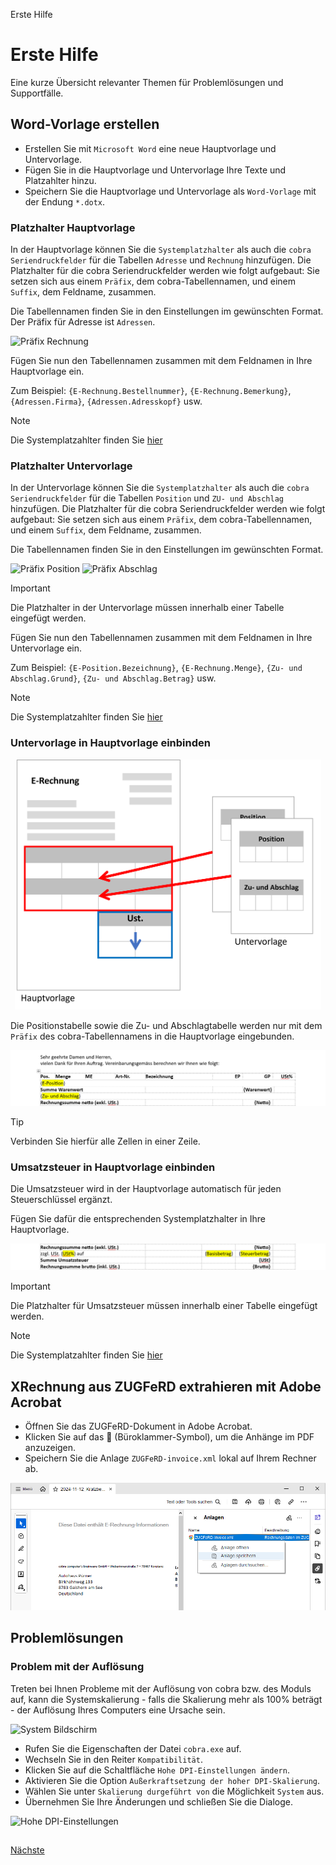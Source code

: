 Erste Hilfe

# Erste Hilfe
  
Eine kurze Übersicht relevanter Themen für Problemlösungen und Supportfälle.

## Word-Vorlage erstellen
- Erstellen Sie mit `Microsoft Word` eine neue Hauptvorlage und Untervorlage.
- Fügen Sie in die Hauptvorlage und Untervorlage Ihre Texte und Platzahlter hinzu.
- Speichern Sie die Hauptvorlage und Untervorlage als `Word-Vorlage` mit der Endung `*.dotx`.
  
### Platzhalter Hauptvorlage
In der Hauptvorlage können Sie die `Systemplatzhalter` als auch die `cobra Seriendruckfelder` für die Tabellen `Adresse` und `Rechnung` hinzufügen.
Die Platzhalter für die cobra Seriendruckfelder werden wie folgt aufgebaut: Sie setzen sich aus einem `Präfix`, dem cobra-Tabellennamen, und einem `Suffix`, dem Feldname, zusammen.
 
Die Tabellennamen finden Sie in den Einstellungen im gewünschten Format. Der Präfix für Adresse ist `Adressen`.
  
<img src="/docs/PräfixRechnung.webp" alt="Präfix Rechnung"/> 

Fügen Sie nun den Tabellennamen zusammen mit dem Feldnamen in Ihre Hauptvorlage ein. 

Zum Beispiel: `{E-Rechnung.Bestellnummer}`, `{E-Rechnung.Bemerkung}`, `{Adressen.Firma}`, `{Adressen.Adresskopf}` usw.

> [!NOTE]
> Die Systemplatzahlter finden Sie [hier](/Erste-Schritte/Vorlage+Platzhalter.md#platzhalter)



### Platzhalter Untervorlage
In der Untervorlage können Sie die `Systemplatzhalter` als auch die `cobra Seriendruckfelder` für die Tabellen `Position` und `ZU- und Abschlag` hinzufügen.
Die Platzhalter für die cobra Seriendruckfelder werden wie folgt aufgebaut: Sie setzen sich aus einem `Präfix`, dem cobra-Tabellennamen, und einem `Suffix`, dem Feldname, zusammen.

Die Tabellennamen finden Sie in den Einstellungen im gewünschten Format. 

<img src="/docs/PräfixPosition.webp" alt="Präfix Position"/> 

<img src="/docs/PräfixAbschlag.webp" alt="Präfix Abschlag"/>

> [!IMPORTANT]
> Die Platzhalter in der Untervorlage müssen innerhalb einer Tabelle eingefügt werden.

Fügen Sie nun den Tabellennamen zusammen mit dem Feldnamen in Ihre Untervorlage ein.

Zum Beispiel: `{E-Position.Bezeichnung}`, `{E-Rechnung.Menge}`, `{Zu- und Abschlag.Grund}`, `{Zu- und Abschlag.Betrag}` usw.

> [!NOTE]
> Die Systemplatzahlter finden Sie [hier](/Erste-Schritte/Vorlage+Platzhalter.md#platzhalter)



### Untervorlage in Hauptvorlage einbinden

<p align="center">
<img src="/docs/Template-light.webp" alt="Template" Height="400" /> 
</p>

Die Positionstabelle sowie die Zu- und Abschlagtabelle werden nur mit dem `Präfix` des cobra-Tabellennamens in die Hauptvorlage eingebunden.
 
<img src="/docs/HauptvorlageUntervoralge.webp" alt="Untervorlage in Hauptvorlage"/>
 
> [!TIP]
> Verbinden Sie hierfür alle Zellen in einer Zeile.


### Umsatzsteuer in Hauptvorlage einbinden

Die Umsatzsteuer wird in der Hauptvorlage automatisch für jeden Steuerschlüssel ergänzt. 

Fügen Sie dafür die entsprechenden Systemplatzhalter in Ihre Hauptvorlage.
 
<img src="/docs/HauptvorlageUmstzstuer.webp" alt="Umsatzsteuer in Hauptvorlage"/> 
  
> [!IMPORTANT]
> Die Platzhalter für Umsatzsteuer müssen innerhalb einer Tabelle eingefügt werden.

> [!NOTE]
> Die Systemplatzahlter finden Sie [hier](/Erste-Schritte/Vorlage+Platzhalter.md#platzhalter)






## XRechnung aus ZUGFeRD extrahieren mit Adobe Acrobat
 
- Öffnen Sie das ZUGFeRD-Dokument in Adobe Acrobat.
- Klicken Sie auf das :paperclip: (Büroklammer-Symbol), um die Anhänge im PDF anzuzeigen.
- Speichern Sie die Anlage `ZUGFeRD-invoice.xml` lokal auf Ihrem Rechner ab. 

<img src="/docs/Extrahieren.webp" alt="XRechnung extrahieren"/> 

## Problemlösungen

### Problem mit der Auflösung 

Treten bei Ihnen Probleme mit der Auflösung von cobra bzw. des Moduls auf, kann die Systemskalierung - falls die Skalierung mehr als 100% beträgt - der Auflösung Ihres Computers eine Ursache sein.

<img src="https://faktura-modul-ch.cobra-hilfe.de/images/faktura/loesung.webp" alt="System Bildschirm"/> 

- Rufen Sie die Eigenschaften der Datei `cobra.exe` auf.
- Wechseln Sie in den Reiter `Kompatibilität`.
- Klicken Sie auf die Schaltfläche `Hohe DPI-Einstellungen ändern`.
- Aktivieren Sie die Option `Außerkraftsetzung der hoher DPI-Skalierung`.
- Wählen Sie unter `Skalierung durgeführt von` die Möglichkeit `System` aus.
- Übernehmen Sie Ihre Änderungen und schließen Sie die Dialoge.

<img src="https://faktura-modul-ch.cobra-hilfe.de/images/faktura/loesung1.webp" alt="Hohe DPI-Einstellungen"/> 
 

## 
 
[Nächste](./)
 
